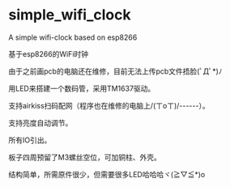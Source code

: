 # simple_wifi_clock
A simple wifi-clock based on esp8266

基于esp8266的WiFi时钟

由于之前画pcb的电脑还在维修，目前无法上传pcb文件捂脸(ﾟДﾟ*)ﾉ

用LED来搭建一个数码管，采用TM1637驱动。

支持airkiss扫码配网（程序也在维修的电脑上/(ㄒoㄒ)/------）。

支持亮度自动调节。

所有IO引出。

板子四周预留了M3螺丝空位，可加铜柱、外壳。

结构简单，所需原件很少，但需要很多LED哈哈哈ヾ(≧▽≦*)o
